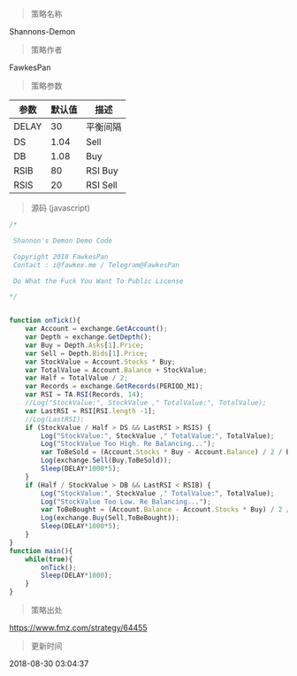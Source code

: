 
> 策略名称

Shannons-Demon

> 策略作者

FawkesPan



> 策略参数



|参数|默认值|描述|
|----|----|----|
|DELAY|30|平衡间隔|
|DS|1.04|Sell|
|DB|1.08|Buy|
|RSIB|80|RSI Buy|
|RSIS|20|RSI Sell|


> 源码 (javascript)

``` javascript
/*

 Shannon's Demon Demo Code

 Copyright 2018 FawkesPan
 Contact : i@fawkex.me / Telegram@FawkesPan

 Do What the Fuck You Want To Public License

*/


function onTick(){
    var Account = exchange.GetAccount();
    var Depth = exchange.GetDepth();
    var Buy = Depth.Asks[1].Price;
    var Sell = Depth.Bids[1].Price;
    var StockValue = Account.Stocks * Buy;
    var TotalValue = Account.Balance + StockValue;
    var Half = TotalValue / 2;
    var Records = exchange.GetRecords(PERIOD_M1);
    var RSI = TA.RSI(Records, 14);
    //Log("StockValue:", StockValue ," TotalValue:", TotalValue);
    var LastRSI = RSI[RSI.length -1];
    //Log(LastRSI);
    if (StockValue / Half > DS && LastRSI > RSIS) {
        Log("StockValue:", StockValue ," TotalValue:", TotalValue);
        Log("StockValue Too High. Re Balancing...");
        var ToBeSold = (Account.Stocks * Buy - Account.Balance) / 2 / Buy;
        Log(exchange.Sell(Buy,ToBeSold));
        Sleep(DELAY*1000*5);
    }
    if (Half / StockValue > DB && LastRSI < RSIB) {
        Log("StockValue:", StockValue ," TotalValue:", TotalValue);
        Log("StockValue Too Low. Re Balancing...");
        var ToBeBought = (Account.Balance - Account.Stocks * Buy) / 2 / Sell;
        Log(exchange.Buy(Sell,ToBeBought));
        Sleep(DELAY*1000*5);
    }
}
function main(){
    while(true){
        onTick();
        Sleep(DELAY*1000);
    }
}
```

> 策略出处

https://www.fmz.com/strategy/64455

> 更新时间

2018-08-30 03:04:37
